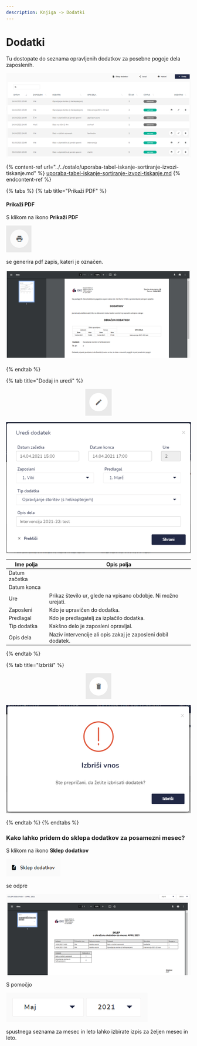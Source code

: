 ```yaml
---
description: Knjiga -> Dodatki
---
```


# Dodatki

Tu dostopate do seznama opravljenih dodatkov za posebne pogoje dela zaposlenih.

![](../../.gitbook/assets/knjiga_dodatki_pogled.PNG)

{% content-ref url="../../ostalo/uporaba-tabel-iskanje-sortiranje-izvozi-tiskanje.md" %}
[uporaba-tabel-iskanje-sortiranje-izvozi-tiskanje.md](../../ostalo/uporaba-tabel-iskanje-sortiranje-izvozi-tiskanje.md)
{% endcontent-ref %}

{% tabs %}
{% tab title="Prikaži PDF" %}
#### Prikaži PDF

S klikom na ikono **Prikaži PDF**

<div align="left"><img src="../../.gitbook/assets/Knjiga_ikona_tisk (1).png" alt=""></div>

se generira pdf zapis, kateri je označen.

![](../../.gitbook/assets/knjiga_dodatki_prikazi_pdf.PNG)

####


{% endtab %}

{% tab title="Dodaj in uredi" %}
<div align="center"><img src="../../.gitbook/assets/Knjiga_ikona_pisalo (5).png" alt="Ikona za urejanje."></div>

![](<../../.gitbook/assets/image (147).png>)

| Ime polja     | Opis polja                                                     |
| ------------- | -------------------------------------------------------------- |
| Datum začetka |                                                                |
| Datum konca   |                                                                |
| Ure           | Prikaz število ur, glede na vpisano obdobje. Ni možno urejati. |
| Zaposleni     | Kdo je upravičen do dodatka.                                   |
| Predlagal     | Kdo je predlagatelj za izplačilo dodatka.                      |
| Tip dodatka   | Kakšno delo je zaposleni opravljal.                            |
| Opis dela     | Naziv intervencije ali opis zakaj je zaposleni dobil dodatek.  |
{% endtab %}

{% tab title="Izbriši" %}
<div align="center"><img src="../../.gitbook/assets/Knjiga_ikona_izbris.png" alt="Ikona za brisanje."></div>

![](../../.gitbook/assets/knjiga_dodatki_izbris.PNG)


{% endtab %}
{% endtabs %}



### Kako lahko pridem do sklepa dodatkov za posamezni mesec?

S klikom na ikono **Sklep dodatkov**

<div align="left"><img src="../../.gitbook/assets/knjiga_dodatki_sklep_dodatkov.PNG" alt=""></div>

se odpre

![](../../.gitbook/assets/knjiga_dodatki_sklep_dodatkov_prikazi_pdf.PNG)

S pomočjo&#x20;

<div align="left"><img src="../../.gitbook/assets/Knjiga_ikona_mesec_leto.PNG" alt=""></div>

spustnega seznama za mesec in leto lahko izbirate izpis za željen mesec in leto.




